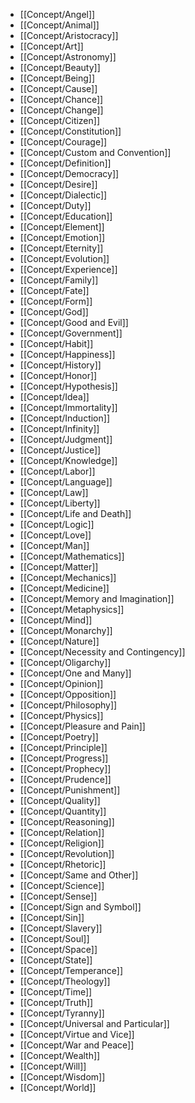 - [[Concept/Angel]]
- [[Concept/Animal]]
- [[Concept/Aristocracy]]
- [[Concept/Art]]
- [[Concept/Astronomy]]
- [[Concept/Beauty]]
- [[Concept/Being]]
- [[Concept/Cause]]
- [[Concept/Chance]]
- [[Concept/Change]]
- [[Concept/Citizen]]
- [[Concept/Constitution]]
- [[Concept/Courage]]
- [[Concept/Custom and Convention]]
- [[Concept/Definition]]
- [[Concept/Democracy]]
- [[Concept/Desire]]
- [[Concept/Dialectic]]
- [[Concept/Duty]]
- [[Concept/Education]]
- [[Concept/Element]]
- [[Concept/Emotion]]
- [[Concept/Eternity]]
- [[Concept/Evolution]]
- [[Concept/Experience]]
- [[Concept/Family]]
- [[Concept/Fate]]
- [[Concept/Form]]
- [[Concept/God]]
- [[Concept/Good and Evil]]
- [[Concept/Government]]
- [[Concept/Habit]]
- [[Concept/Happiness]]
- [[Concept/History]]
- [[Concept/Honor]]
- [[Concept/Hypothesis]]
- [[Concept/Idea]]
- [[Concept/Immortality]]
- [[Concept/Induction]]
- [[Concept/Infinity]]
- [[Concept/Judgment]]
- [[Concept/Justice]]
- [[Concept/Knowledge]]
- [[Concept/Labor]]
- [[Concept/Language]]
- [[Concept/Law]]
- [[Concept/Liberty]]
- [[Concept/Life and Death]]
- [[Concept/Logic]]
- [[Concept/Love]]
- [[Concept/Man]]
- [[Concept/Mathematics]]
- [[Concept/Matter]]
- [[Concept/Mechanics]]
- [[Concept/Medicine]]
- [[Concept/Memory and Imagination]]
- [[Concept/Metaphysics]]
- [[Concept/Mind]]
- [[Concept/Monarchy]]
- [[Concept/Nature]]
- [[Concept/Necessity and Contingency]]
- [[Concept/Oligarchy]]
- [[Concept/One and Many]]
- [[Concept/Opinion]]
- [[Concept/Opposition]]
- [[Concept/Philosophy]]
- [[Concept/Physics]]
- [[Concept/Pleasure and Pain]]
- [[Concept/Poetry]]
- [[Concept/Principle]]
- [[Concept/Progress]]
- [[Concept/Prophecy]]
- [[Concept/Prudence]]
- [[Concept/Punishment]]
- [[Concept/Quality]]
- [[Concept/Quantity]]
- [[Concept/Reasoning]]
- [[Concept/Relation]]
- [[Concept/Religion]]
- [[Concept/Revolution]]
- [[Concept/Rhetoric]]
- [[Concept/Same and Other]]
- [[Concept/Science]]
- [[Concept/Sense]]
- [[Concept/Sign and Symbol]]
- [[Concept/Sin]]
- [[Concept/Slavery]]
- [[Concept/Soul]]
- [[Concept/Space]]
- [[Concept/State]]
- [[Concept/Temperance]]
- [[Concept/Theology]]
- [[Concept/Time]]
- [[Concept/Truth]]
- [[Concept/Tyranny]]
- [[Concept/Universal and Particular]]
- [[Concept/Virtue and Vice]]
- [[Concept/War and Peace]]
- [[Concept/Wealth]]
- [[Concept/Will]]
- [[Concept/Wisdom]]
- [[Concept/World]]
